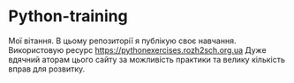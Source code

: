 # Python-training
Мої вітання. 
В цьому репозиторії я публікую своє навчання. Використовую ресурс https://pythonexercises.rozh2sch.org.ua
Дуже вдячний аторам цього сайту за можливість практики та велику кількість вправ для розвитку.

